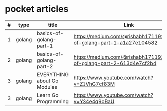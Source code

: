 # pocket articles

| #  | type | title |Link |Status |
| -- | ---- |------ |---- |------ |
| 1  | golang | basics-of-golang-part-1  | https://medium.com/@rishabh171192/basics-of-golang-part-1-a1a27e104582 | NOT STARTED
| 2  | golang | basics-of-golang-part-2  | https://medium.com/@rishabh171192/basics-of-golang-part-2-613d4e7cf2b4 | NOT STARTED
| 3  | golang | EVERYTHING about Go Modules  | https://www.youtube.com/watch?v=Z1VhG7cf83M | NOT STARTED
| 3  | golang | Learn Go Programming  | https://www.youtube.com/watch?v=YS4e4q9oBaU | NOT STARTED
